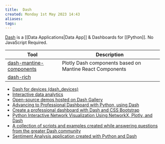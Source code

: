 ```yaml
---
title:  Dash
created: Monday 1st May 2023 14:43
aliases: 
tags: 
---
```

[Dash](https://plotly.com/dash/) is a [[Data Applications|Data App]] & Dashboards for [[Python]]. No JavaScript Required.

| Tool                                                                           | Description                                              |
| ------------------------------------------------------------------------------ | -------------------------------------------------------- |
| [dash-mantine-components](https://github.com/snehilvj/dash-mantine-components) | Plotly Dash components based on Mantine React Components |
| [dash-rich](https://romanonatacha.github.io/dash_trich_components/)                                                                               |                                                          |
- [Dash for devices (dash_devices)](https://github.com/richlegrand/dash_devices)
- [Interactive data analytics](https://github.com/Coding-with-Adam/Dash-by-Plotly)
- [Open-source demos hosted on Dash Gallery](https://github.com/plotly/dash-sample-apps)
- [Advancing to Professional Dashboard with Python, using Dash](https://towardsdatascience.com/advancing-to-professional-dashboard-with-python-using-dash-and-plotly-1e8e5aa4c668#98ab)
- [Create a professional dashboard with Dash and CSS Bootstrap](https://towardsdatascience.com/create-a-professional-dasbhoard-with-dash-and-css-bootstrap-e1829e238fc5)
- [Python Interactive Network Visualization Using NetworkX, Plotly, and Dash](https://towardsdatascience.com/python-interactive-network-visualization-using-networkx-plotly-and-dash-e44749161ed7)
- [A collection of scripts and examples created while answering questions from the greater Dash community](https://github.com/plotly/dash-recipes)
- [Sentiment Analysis application created with Python and Dash](https://github.com/Sentdex/socialsentiment)